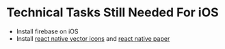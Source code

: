 # Technical Tasks Still Needed For iOS

* Install firebase on iOS
* Install [react native vector icons](https://github.com/oblador/react-native-vector-icons#installation) and [react native paper](https://callstack.github.io/react-native-paper/getting-started.html)